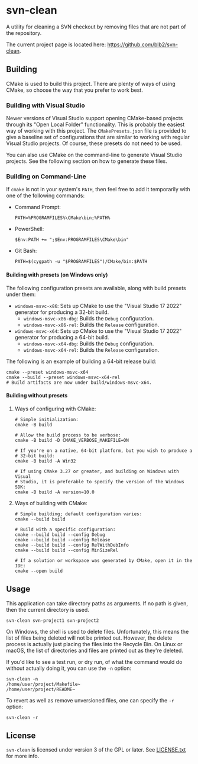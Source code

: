 # svn-clean
A utility for cleaning a SVN checkout by removing files that are not part of
the repository.

The current project page is located here: <https://github.com/blb2/svn-clean>.


## Building
CMake is used to build this project. There are plenty of ways of using CMake, so
choose the way that you prefer to work best.


### Building with Visual Studio
Newer versions of Visual Studio support opening CMake-based projects through its
"Open Local Folder" functionality. This is probably the easiest way of working
with this project. The `CMakePresets.json` file is provided to give a baseline
set of configurations that are similar to working with regular Visual Studio
projects. Of course, these presets do not need to be used.

You can also use CMake on the command-line to generate Visual Studio projects.
See the following section on how to generate these files.


### Building on Command-Line
If `cmake` is not in your system's `PATH`, then feel free to add it temporarily
with one of the following commands:

*   Command Prompt:

        PATH=%PROGRAMFILES%\CMake\bin;%PATH%

*   PowerShell:

        $Env:PATH += ";$Env:PROGRAMFILES\CMake\bin"

*   Git Bash:

        PATH=$(cygpath -u "$PROGRAMFILES")/CMake/bin:$PATH


#### Building with presets (on Windows only)
The following configuration presets are available, along with build presets
under them:

*   `windows-msvc-x86`: Sets up CMake to use the "Visual Studio 17 2022"
    generator for producing a 32-bit build.
    *   `windows-msvc-x86-dbg`: Builds the `Debug` configuration.
    *   `windows-msvc-x86-rel`: Builds the `Release` configuration.
*   `windows-msvc-x64`: Sets up CMake to use the "Visual Studio 17 2022"
    generator for producing a 64-bit build.
    *   `windows-msvc-x64-dbg`: Builds the `Debug` configuration.
    *   `windows-msvc-x64-rel`: Builds the `Release` configuration.

The following is an example of building a 64-bit release build:

    cmake --preset windows-msvc-x64
    cmake --build --preset windows-msvc-x64-rel
    # Build artifacts are now under build/windows-msvc-x64.


#### Building without presets
1.  Ways of configuring with CMake:

        # Simple initialization:
        cmake -B build

        # Allow the build process to be verbose:
        cmake -B build -D CMAKE_VERBOSE_MAKEFILE=ON

        # If you're on a native, 64-bit platform, but you wish to produce a
        # 32-bit build:
        cmake -B build -A Win32

        # If using CMake 3.27 or greater, and building on Windows with Visual
        # Studio, it is preferable to specify the version of the Windows SDK:
        cmake -B build -A version=10.0


2.  Ways of building with CMake:

        # Simple building; default configuration varies:
        cmake --build build

        # Build with a specific configuration:
        cmake --build build --config Debug
        cmake --build build --config Release
        cmake --build build --config RelWithDebInfo
        cmake --build build --config MinSizeRel

        # If a solution or workspace was generated by CMake, open it in the IDE:
        cmake --open build


## Usage
This application can take directory paths as arguments. If no path is given,
then the current directory is used.

    svn-clean svn-project1 svn-project2

On Windows, the shell is used to delete files. Unfortunately, this means the
list of files being deleted will not be printed out. However, the delete process
is actually just placing the files into the Recycle Bin. On Linux or macOS, the
list of directories and files are printed out as they're deleted.

If you'd like to see a test run, or dry run, of what the command would do
without actually doing it, you can use the `-n` option:

    svn-clean -n
    /home/user/project/Makefile~
    /home/user/project/README~

To revert as well as remove unversioned files, one can specify the `-r` option:

    svn-clean -r


## License
`svn-clean` is licensed under version 3 of the GPL or later. See [LICENSE.txt][1] for more info.


[1]: LICENSE.txt
